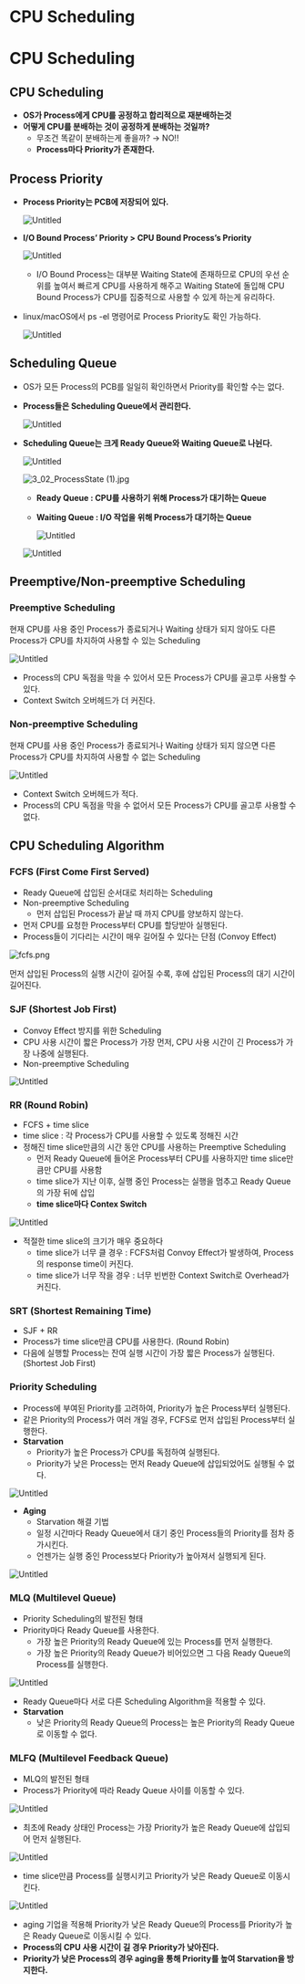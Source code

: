 # CPU Scheduling

# CPU Scheduling

## CPU Scheduling

- **OS가 Process에게 CPU를 공정하고 합리적으로 재분배하는것**
- **어떻게 CPU를 분배하는 것이 공정하게 분배하는 것일까?**
    - 무조건 똑같이 분배하는게 좋을까? → NO!!
    - **Process마다 Priority가 존재한다.**

## Process Priority

- **Process Priority는 PCB에 저장되어 있다.**
    
    ![Untitled](CPU%20Scheduling%200eb06e34a02543bd90c09b62ff8f0489/Untitled.png)
    
- **I/O Bound Process’ Priority > CPU Bound Process’s Priority**
    
    ![Untitled](CPU%20Scheduling%200eb06e34a02543bd90c09b62ff8f0489/Untitled%201.png)
    
    - I/O Bound Process는 대부분 Waiting State에 존재하므로 CPU의 우선 순위를 높여서 빠르게 CPU를 사용하게 해주고 Waiting State에 돌입해 CPU Bound Process가 CPU를 집중적으로 사용할 수 있게 하는게 유리하다.
- linux/macOS에서 ps -el 명령어로 Process Priority도 확인 가능하다.
    
    ![Untitled](CPU%20Scheduling%200eb06e34a02543bd90c09b62ff8f0489/Untitled%202.png)
    

## Scheduling Queue

- OS가 모든 Process의 PCB를 일일히 확인하면서 Priority를 확인할 수는 없다.
- **Process들은 Scheduling Queue에서 관리한다.**
    
    ![Untitled](CPU%20Scheduling%200eb06e34a02543bd90c09b62ff8f0489/Untitled%203.png)
    
- **Scheduling Queue는 크게 Ready Queue와 Waiting Queue로 나뉜다.**
    
    ![Untitled](CPU%20Scheduling%200eb06e34a02543bd90c09b62ff8f0489/Untitled%204.png)
    
    ![3_02_ProcessState (1).jpg](CPU%20Scheduling%200eb06e34a02543bd90c09b62ff8f0489/3_02_ProcessState_(1).jpg)
    
    - **Ready Queue : CPU를 사용하기 위해 Process가 대기하는 Queue**
    - **Waiting Queue : I/O 작업을 위해 Process가 대기하는 Queue**
        
        ![Untitled](CPU%20Scheduling%200eb06e34a02543bd90c09b62ff8f0489/Untitled%205.png)
        
    
    ![Untitled](CPU%20Scheduling%200eb06e34a02543bd90c09b62ff8f0489/Untitled%206.png)
    

## Preemptive/Non-preemptive Scheduling

### Preemptive Scheduling

현재 CPU를 사용 중인 Process가 종료되거나 Waiting 상태가 되지 않아도 다른 Process가 CPU를 차지하여 사용할 수 있는 Scheduling

![Untitled](CPU%20Scheduling%200eb06e34a02543bd90c09b62ff8f0489/Untitled%207.png)

- Process의 CPU 독점을 막을 수 있어서 모든 Process가 CPU를 골고루 사용할 수 있다.
- Context Switch 오버헤드가 더 커진다.

### Non-preemptive Scheduling

현재 CPU를 사용 중인 Process가 종료되거나 Waiting 상태가 되지 않으면 다른 Process가 CPU를 차지하여 사용할 수 없는 Scheduling

![Untitled](CPU%20Scheduling%200eb06e34a02543bd90c09b62ff8f0489/Untitled%208.png)

- Context Switch 오버헤드가 적다.
- Process의 CPU 독점을 막을 수 없어서 모든 Process가 CPU를 골고루 사용할 수 없다.

## CPU Scheduling Algorithm

### FCFS (First Come First Served)

- Ready Queue에 삽입된 순서대로 처리하는 Scheduling
- Non-preemptive Scheduling
    - 먼저 삽입된 Process가 끝날 때 까지 CPU를 양보하지 않는다.
- 먼저 CPU를 요청한 Process부터 CPU를 할당받아 실행된다.
- Process들이 기다리는 시간이 매우 길어질 수 있다는 단점 (Convoy Effect)

![fcfs.png](CPU%20Scheduling%200eb06e34a02543bd90c09b62ff8f0489/fcfs.png)

먼저 삽입된 Process의 실행 시간이 길어질 수록, 후에 삽입된 Process의 대기 시간이 길어진다.

### SJF (Shortest Job First)

- Convoy Effect 방지를 위한 Scheduling
- CPU 사용 시간이 짧은 Process가 가장 먼저, CPU 사용 시간이 긴 Process가 가장 나중에 실행된다.
- Non-preemptive Scheduling

![Untitled](CPU%20Scheduling%200eb06e34a02543bd90c09b62ff8f0489/Untitled%209.png)

### RR (Round Robin)

- FCFS + time slice
- time slice : 각 Process가 CPU를 사용할 수 있도록 정해진 시간
- 정해진 time slice만큼의 시간 동안 CPU를 사용하는 Preemptive Scheduling
    - 먼저 Ready Queue에 들어온 Process부터 CPU를 사용하지만 time slice만큼만 CPU를 사용함
    - time slice가 지난 이후, 실행 중인 Process는 실행을 멈추고 Ready Queue의 가장 뒤에 삽입
    - **time slice마다 Contex Switch**

![Untitled](CPU%20Scheduling%200eb06e34a02543bd90c09b62ff8f0489/Untitled%2010.png)

- 적절한 time slice의 크기가 매우 중요하다
    - time slice가 너무 클 경우 : FCFS처럼 Convoy Effect가 발생하여, Process의 response time이 커진다.
    - time slice가 너무 작을 경우 : 너무 빈번한 Context Switch로 Overhead가 커진다.

### SRT (Shortest Remaining Time)

- SJF + RR
- Process가 time slice만큼 CPU를 사용한다. (Round Robin)
- 다음에 실행할 Process는 잔여 실행 시간이 가장 짧은 Process가 실행된다. (Shortest Job First)

### Priority Scheduling

- Process에 부여된 Priority를 고려하여, Priority가 높은 Process부터 실행된다.
- 같은 Priority의 Process가 여러 개일 경우, FCFS로 먼저 삽입된 Process부터 실행한다.
- **Starvation**
    - Priority가 높은 Process가 CPU를 독점하여 실행된다.
    - Priority가 낮은 Process는 먼저 Ready Queue에 삽입되었어도 실행될 수 없다.

![Untitled](CPU%20Scheduling%200eb06e34a02543bd90c09b62ff8f0489/Untitled%2011.png)

- **Aging**
    - Starvation 해결 기법
    - 일정 시간마다 Ready Queue에서 대기 중인 Process들의 Priority를 점차 증가시킨다.
    - 언젠가는 실행 중인 Process보다 Priority가 높아져서 실행되게 된다.

![Untitled](CPU%20Scheduling%200eb06e34a02543bd90c09b62ff8f0489/Untitled%2012.png)

### MLQ (Multilevel Queue)

- Priority Scheduling의 발전된 형태
- Priority마다 Ready Queue를 사용한다.
    - 가장 높은 Priority의 Ready Queue에 있는 Process를 먼저 실행한다.
    - 가장 높은 Priority의 Ready Queue가 비어있으면 그 다음 Ready Queue의 Process를 실행한다.

![Untitled](CPU%20Scheduling%200eb06e34a02543bd90c09b62ff8f0489/Untitled%2013.png)

- Ready Queue마다 서로 다른 Scheduling Algorithm을 적용할 수 있다.
- **Starvation**
    - 낮은 Priority의 Ready Queue의 Process는 높은 Priority의 Ready Queue로 이동할 수 없다.

### MLFQ (Multilevel Feedback Queue)

- MLQ의 발전된 형태
- Process가 Priority에 따라 Ready Queue 사이를 이동할 수 있다.

![Untitled](CPU%20Scheduling%200eb06e34a02543bd90c09b62ff8f0489/Untitled%2014.png)

- 최초에 Ready 상태인 Process는 가장 Priority가 높은 Ready Queue에 삽입되어 먼저 실행된다.

![Untitled](CPU%20Scheduling%200eb06e34a02543bd90c09b62ff8f0489/Untitled%2015.png)

- time slice만큼 Process를 실행시키고 Priority가 낮은 Ready Queue로 이동시킨다.

![Untitled](CPU%20Scheduling%200eb06e34a02543bd90c09b62ff8f0489/Untitled%2016.png)

- aging 기업을 적용해 Priority가 낮은 Ready Queue의 Process를 Priority가 높은 Ready Queue로 이동시킬 수 있다.
- **Process의 CPU 사용 시간이 길 경우 Priority가 낮아진다.**
- **Priority가 낮은 Process의 경우 aging을 통해 Priority를 높여 Starvation을 방지한다.**